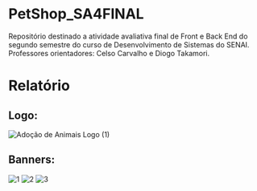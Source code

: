 # PetShop_SA4FINAL
Repositório destinado a atividade avaliativa final de Front e Back End do segundo semestre do curso de Desenvolvimento de Sistemas do SENAI.
<br>
Professores orientadores: Celso Carvalho e Diogo Takamori.

# Relatório

## Logo:

![Adoção de Animais Logo (1)](https://github.com/ProjetoJavaDiogo/PetShop_SA4FINAL/assets/124289155/522dc3b5-fe21-4178-b8f4-ab10200d1278)

## Banners: 
![1](https://github.com/ProjetoJavaDiogo/PetShop_SA4FINAL/assets/124289155/fde3249b-6051-45b5-8420-94f70bb05d55)
![2](https://github.com/ProjetoJavaDiogo/PetShop_SA4FINAL/assets/124289155/14438134-bcb6-4f5d-a9aa-73f65819af5f)
![3](https://github.com/ProjetoJavaDiogo/PetShop_SA4FINAL/assets/124289155/107aff5f-ff79-4219-8e5e-e45cc9f2e813)

